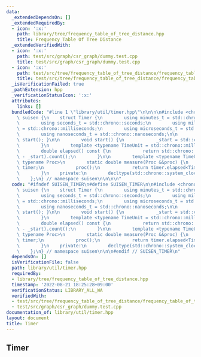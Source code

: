 ```yaml
---
data:
  _extendedDependsOn: []
  _extendedRequiredBy:
  - icon: ':x:'
    path: library/tree/frequency_table_of_tree_distance.hpp
    title: Frequency Table Of Tree Distance
  _extendedVerifiedWith:
  - icon: ':x:'
    path: test/src/graph/csr_graph/dummy.test.cpp
    title: test/src/graph/csr_graph/dummy.test.cpp
  - icon: ':x:'
    path: test/src/tree/frequency_table_of_tree_distance/frequency_table_of_tree_distance.test.cpp
    title: test/src/tree/frequency_table_of_tree_distance/frequency_table_of_tree_distance.test.cpp
  _isVerificationFailed: true
  _pathExtension: hpp
  _verificationStatusIcon: ':x:'
  attributes:
    links: []
  bundledCode: "#line 1 \"library/util/timer.hpp\"\n\n\n\n#include <chrono>\n\nnamespace\
    \ suisen {\n    struct Timer {\n        using minutes_t = std::chrono::minutes;\n\
    \        using seconds_t = std::chrono::seconds;\n        using milliseconds_t\
    \ = std::chrono::milliseconds;\n        using microseconds_t = std::chrono::microseconds;\n\
    \        using nanoseconds_t = std::chrono::nanoseconds;\n\n        Timer() {\
    \ start(); }\n\n        void start() {\n            _start = std::chrono::system_clock::now();\n\
    \        }\n        template <typename TimeUnit = std::chrono::milliseconds>\n\
    \        double elapsed() const {\n            return std::chrono::duration_cast<TimeUnit>(std::chrono::system_clock::now()\
    \ - _start).count();\n        }\n\n        template <typename TimeUnit = std::chrono::milliseconds,\
    \ typename Proc>\n        static double measure(Proc &&proc) {\n            Timer\
    \ timer;\n            proc();\n            return timer.elapsed<TimeUnit>();\n\
    \        }\n    private:\n        decltype(std::chrono::system_clock::now()) _start;\n\
    \    };\n} // namespace suisen\n\n\n\n"
  code: "#ifndef SUISEN_TIMER\n#define SUISEN_TIMER\n\n#include <chrono>\n\nnamespace\
    \ suisen {\n    struct Timer {\n        using minutes_t = std::chrono::minutes;\n\
    \        using seconds_t = std::chrono::seconds;\n        using milliseconds_t\
    \ = std::chrono::milliseconds;\n        using microseconds_t = std::chrono::microseconds;\n\
    \        using nanoseconds_t = std::chrono::nanoseconds;\n\n        Timer() {\
    \ start(); }\n\n        void start() {\n            _start = std::chrono::system_clock::now();\n\
    \        }\n        template <typename TimeUnit = std::chrono::milliseconds>\n\
    \        double elapsed() const {\n            return std::chrono::duration_cast<TimeUnit>(std::chrono::system_clock::now()\
    \ - _start).count();\n        }\n\n        template <typename TimeUnit = std::chrono::milliseconds,\
    \ typename Proc>\n        static double measure(Proc &&proc) {\n            Timer\
    \ timer;\n            proc();\n            return timer.elapsed<TimeUnit>();\n\
    \        }\n    private:\n        decltype(std::chrono::system_clock::now()) _start;\n\
    \    };\n} // namespace suisen\n\n\n#endif // SUISEN_TIMER\n"
  dependsOn: []
  isVerificationFile: false
  path: library/util/timer.hpp
  requiredBy:
  - library/tree/frequency_table_of_tree_distance.hpp
  timestamp: '2022-08-21 18:25:28+09:00'
  verificationStatus: LIBRARY_ALL_WA
  verifiedWith:
  - test/src/tree/frequency_table_of_tree_distance/frequency_table_of_tree_distance.test.cpp
  - test/src/graph/csr_graph/dummy.test.cpp
documentation_of: library/util/timer.hpp
layout: document
title: Timer
---
```

## Timer